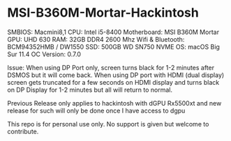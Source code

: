 # MSI-B360M-Mortar-Hackintosh

SMBIOS: Macmini8,1
CPU: Intel i5-8400
Motherboard: MSI B360M Mortar
GPU: UHD 630
RAM: 32GB DDR4 2600 Mhz
Wifi & Bluetooth: BCM94352HMB / DW1550
SSD: 500GB WD SN750 NVME 
OS: macOS Big Sur 11.4
OC Version: 0.7.0

Issue: When using DP Port only, screen turns black for 1-2 minutes after DSMOS but it will come back. When using DP port with HDMI (dual display) screen gets truncated for a few seconds on HDMI display and turns black on DP Display for 1-2 minutes but all will return to normal.

Previous Release only applies to hackintosh with dGPU Rx5500xt and new release for such will only be done once I have access to dgpu

This repo is for personal use only. No support is given but welcome to contribute.
